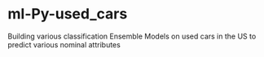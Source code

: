 # ml-Py-used_cars
Building various classification Ensemble Models on used cars in the US to predict various nominal attributes
